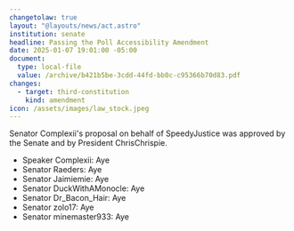 ```yaml
---
changetolaw: true
layout: "@layouts/news/act.astro"
institution: senate
headline: Passing the Poll Accessibility Amendment
date: 2025-01-07 19:01:00 -05:00
document:
  type: local-file
  value: /archive/b421b5be-3cdd-44fd-bb0c-c95366b70d83.pdf
changes:
  - target: third-constitution
    kind: amendment
icon: /assets/images/law_stock.jpeg
---
```

Senator Complexii's proposal on behalf of SpeedyJustice was approved by the Senate and by President ChrisChrispie.<!--more-->

- Speaker Complexii: Aye
- Senator Raeders: Aye
- Senator Jaimiemie: Aye
- Senator DuckWithAMonocle: Aye
- Senator Dr_Bacon_Hair: Aye
- Senator zolo17: Aye
- Senator minemaster933: Aye
